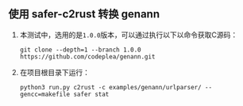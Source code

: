 ## 使用 safer-c2rust 转换 genann

1. 本测试中，选用的是`1.0.0`版本，可以通过执行以下以命令获取C源码：
    
    ```shell
    git clone --depth=1 --branch 1.0.0  https://github.com/codeplea/genann.git
    ```

2. 在项目根目录下运行：

    ```
    python3 run.py c2rust -c examples/genann/urlparser/ --gencc=makefile safer stat
    ```

